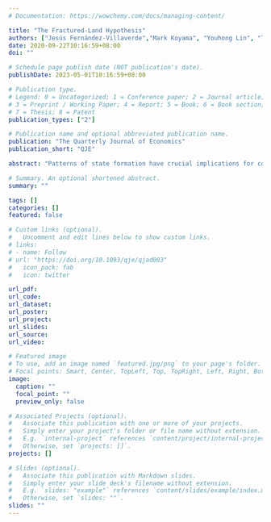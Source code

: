 ```yaml
---
# Documentation: https://wowchemy.com/docs/managing-content/

title: "The Fractured-Land Hypothesis"
authors: ["Jesús Fernández-Villaverde","Mark Koyama", "Youhong Lin", "Tuan-Hwee Sng"]
date: 2020-09-22T10:16:59+08:00
doi: ""

# Schedule page publish date (NOT publication's date).
publishDate: 2023-05-01T10:16:59+08:00

# Publication type.
# Legend: 0 = Uncategorized; 1 = Conference paper; 2 = Journal article;
# 3 = Preprint / Working Paper; 4 = Report; 5 = Book; 6 = Book section;
# 7 = Thesis; 8 = Patent
publication_types: ["2"]

# Publication name and optional abbreviated publication name.
publication: "The Quarterly Journal of Economics"
publication_short: "QJE"

abstract: "Patterns of state formation have crucial implications for comparative economic development. Diamond (1997) famously argued that “fractured land” was responsible for China’s tendency toward political unification and Europe’s protracted polycentrism. We build a dynamic model with granular geographical information in terms of topographical features and the location of productive agricultural land to quantitatively gauge the effects of fractured land on state formation in Eurasia. We find that topography alone is sufficient but not necessary to explain polycentrism in Europe and unification in China. Differences in land productivity, in particular the existence of a core region of high land productivity in northern China, deliver the same result. We discuss how our results map into observed historical outcomes, assess how robust our findings are, and analyze the differences between theory and data in Africa and the Americas."

# Summary. An optional shortened abstract.
summary: ""

tags: []
categories: []
featured: false

# Custom links (optional).
#   Uncomment and edit lines below to show custom links.
# links:
# - name: Follow
# url: "https://doi.org/10.1093/qje/qjad003"
#   icon_pack: fab
#   icon: twitter

url_pdf: 
url_code:
url_dataset:
url_poster:
url_project:
url_slides:
url_source:
url_video:

# Featured image
# To use, add an image named `featured.jpg/png` to your page's folder. 
# Focal points: Smart, Center, TopLeft, Top, TopRight, Left, Right, BottomLeft, Bottom, BottomRight.
image:
  caption: ""
  focal_point: ""
  preview_only: false

# Associated Projects (optional).
#   Associate this publication with one or more of your projects.
#   Simply enter your project's folder or file name without extension.
#   E.g. `internal-project` references `content/project/internal-project/index.md`.
#   Otherwise, set `projects: []`.
projects: []

# Slides (optional).
#   Associate this publication with Markdown slides.
#   Simply enter your slide deck's filename without extension.
#   E.g. `slides: "example"` references `content/slides/example/index.md`.
#   Otherwise, set `slides: ""`.
slides: ""
---
```

